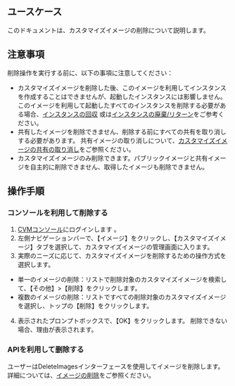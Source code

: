 ## ユースケース

このドキュメントは、カスタマイズイメージの削除について説明します。

## 注意事項
削除操作を実行する前に、以下の事項に注意してください：
 - カスタマイズイメージを削除した後、このイメージを利用してインスタンスを作成することはできませんが、起動したインスタンスには影響しません。このイメージを利用して起動したすべてのインスタンスを削除する必要がある場合、[インスタンスの回収](https://intl.cloud.tencent.com/document/product/213/4931)  或は[インスタンスの廃棄/リターン](https://intl.cloud.tencent.com/document/product/213/4930)をご参考ください。
 - 共有したイメージを削除できません、削除する前にすべての共有を取り消しする必要があります。 共有イメージの取り消しについて、[カスタマイズイメージの共有の取り消し](https://intl.cloud.tencent.com/document/product/213/7148)をご参照ください。
 - カスタマイズイメージのみ削除できます。パブリックイメージと共有イメージを自主的に削除できません、取得したイメージも削除できません。

## 操作手順

### コンソールを利用して削除する
1. [CVMコンソール](https://console.cloud.tencent.com/cvm/)にログインします 。
2. 左側ナビゲーションバーで、【イメージ】をクリックし、【カスタマイズイメージ】タブを選択して、カスタマイズイメージの管理画面に入ります。
3. 実際のニーズに応じて、カスタマイズイメージを削除するための操作方式を選択します。
 - 単一のイメージの削除：リストで削除対象のカスタマイズイメージを検索して、【その他】>【削除】をクリックします。
 - 複数のイメージの削除：リストですべての削除対象のカスタマイズイメージを選択し、トップの【削除】をクリックします。
4. 表示されたプロンプトボックスで、【OK】をクリックします。
削除できない場合、理由が表示されます。

### APIを利用して删除する
ユーザーはDeleteImagesインターフェースを使用してイメージを削除します。詳細については、[イメージの削除](https://cloud.tencent.com/document/api/213/15716)をご参照ください。
